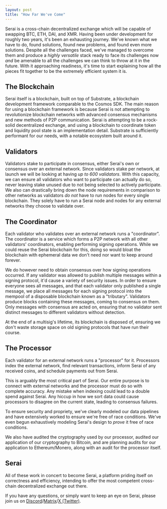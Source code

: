 ```yaml
---
layout: post
title: "How Far We've Come"
---
```


Serai is a cross-chain decentralized exchange which will be capable of swapping BTC, ETH, DAI, and XMR. Having been under development for roughly two years, it's been an exhausting journey. We've known what we have to do, found solutions, found new problems, and found even more solutions. Despite all the challenges faced, we've managed to overcome them and produce a _highly versatile_ stack ready to face its challenges now _and_ be amenable to all the challenges we can think to throw at it in the future. With it approaching readiness, it's time to start explaining how all the pieces fit together to be the extremely efficient system it is.

## The Blockchain

Serai itself is a blockchain, built on top of Substrate, a blockchain development framework comparable to the Cosmos SDK. The main reason for using a blockchain framework is because Serai is not attempting to revolutionize blockchain networks with advanced consensus mechanisms and new methods of P2P communication. Serai is attempting to be a rock-solid decentralized exchange, and using a blockchain to coordinate token and liquidity pool state is an implementation detail. Substrate is sufficiently performant for our needs, with a notable ecosystem built around it.

## Validators

Validators stake to participate in consensus, either Serai's own or consensus over an external network. Since validators stake per network, at launch we will be looking at having _up to 600 validators_. With this capacity, we can ensure all validators who want to participate can actually do so, never leaving stake unused due to not being selected to actively participate. We also can drastically bring down the node requirements in comparison to other networks as validators _do not_ have to run nodes for every single blockchain. They solely have to run a Serai node and nodes for any external networks they choose to validate over.

## The Coordinator

Each validator who validates over an external network runs a "coordinator". The coordinator is a service which forms a P2P network with all other validators' coordinators, enabling performing signing operations. While we could reuse the Serai blockchain for this, doing so would bloat the blockchain with ephemeral data we don't need nor want to keep around forever.

We do however need to obtain consensus over how signing operations occurred. If any validator was allowed to publish multiple messages within a signing protocol, it'd cause a variety of security issues. In order to ensure everyone sees all messages, and that each validator only published a single message, we place all messages for each signing protocol into the mempool of a disposable blockchain known as a "tributary". Validators produce blocks containing these messages, coming to consensus on them. Only messages with consensus are acted on, ensuring that no validator sent distinct messages to different validators without detection.

At the end of a multisig's lifetime, its blockchain is disposed of, ensuring we don't waste storage space on old signing protocols that have run their course.

## The Processor

Each validator for an external network runs a "processor" for it. Processors index the external network, find relevant transactions, inform Serai of any received coins, and schedule payments out from Serai.

This is arguably the most critical part of Serai. Our entire purpose is to connect with external networks and the processor must do so with complete accuracy. Any mistake when indexing could lead to a double spend against Serai. Any hiccup in how we sort data could cause processors to disagree on the current state, leading to consensus failures.

To ensure security and propriety, we've clearly modeled our data pipelines and have extensively worked to ensure we're free of race conditions. We've even begun exhaustively modeling Serai's design to _prove_ it free of race conditions.

We also have audited the cryptography used by our processor, audited our application of our cryptography to Bitcoin, and are planning audits for our application to Ethereum/Monero, along with an audit for the processor itself.

## Serai

All of these work in concert to become Serai, a platform priding itself on correctness and efficiency, intending to offer the most competent cross-chain decentralized exchange out there.

If you have any questions, or simply want to keep an eye on Serai, please join us on [Discord](https://discord.gg/mpEUtJR3vz)/[Matrix](https://matrix.to/#/#serai:matrix.org)/[X (Twitter)](https://twitter.com/SeraiDEX).
